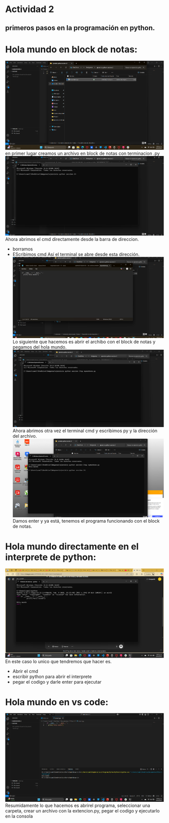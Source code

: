 <!-- HEADINGS este texto no se ve-->


#
# Actividad 2
## primeros pasos en la programación en python. 
# Hola mundo en block de notas:
![alt text](<Captura de pantalla 2025-04-08 162109-1.png>)
en primer lugar creamos un archivo en block de notas con terminacion .py
![alt text](<Captura de pantalla 2025-04-08 162233.png>)
Ahora abrimos el cmd directamente desde la barra de direccion.
* borramos
* EScribimos cmd
Así el terminal se abre desde esta dirección.
![alt text](<Captura de pantalla 2025-04-08 162342.png>)
Lo siguiente que hacemos es abrir el archibo con el block de notas y pegamos del hola mundo.
![alt text](<Captura de pantalla 2025-04-08 162519.png>)
Ahora abrimos otra vez el terminal cmd y escribimos py y la dirección del archivo.
![alt text](<Captura de pantalla 2025-04-08 164355.png>)
Damos enter y ya está, tenemos el programa funcionando con el block de notas.
# Hola mundo directamente en el interprete de python:
![alt text](<Captura de pantalla 2025-04-08 164726.png>)
En este caso lo unico que tendremos que hacer es.
* Abrir el cmd
* escribir python para abrir el interprete
* pegar el codigo y darle enter para ejecutar
# Hola mundo en vs code:
![alt text](<Captura de pantalla 2025-04-08 165504.png>)
Resumidamente lo que hacemos es abrirel programa, seleccionar una carpeta, crear un archivo con la extencion.py, pegar el codigo y ejecutarlo en la consola

